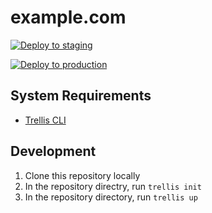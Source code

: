 # example.com

[![Deploy to staging](https://github.com/RebelInteractiveGroup/trellis-template/actions/workflows/deploy-staging.yml/badge.svg?branch=staging)](https://github.com/RebelInteractiveGroup/trellis-template/actions/workflows/deploy-staging.yml)

[![Deploy to production](https://github.com/RebelInteractiveGroup/trellis-template/actions/workflows/deploy-production.yml/badge.svg)](https://github.com/RebelInteractiveGroup/trellis-template/actions/workflows/deploy-production.yml)

## System Requirements

* [Trellis CLI](https://github.com/roots/trellis-cli)

## Development

1) Clone this repository locally
2) In the repository directry, run `trellis init`
3) In the repository directory, run `trellis up`
